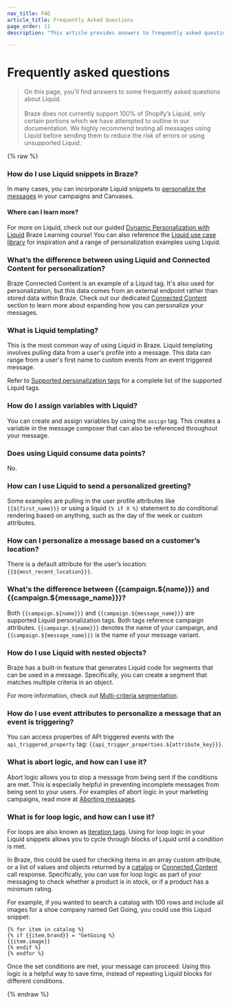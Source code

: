 ```yaml
---
nav_title: FAQ
article_title: Frequently Asked Questions
page_order: 11
description: "This article provides answers to frequently asked questions about Liquid."

---
```


# Frequently asked questions

> On this page, you'll find answers to some frequently asked questions about Liquid.<br><br>Braze does not currently support 100% of Shopify’s Liquid, only certain portions which we have attempted to outline in our documentation. We highly recommend testing all messages using Liquid before sending them to reduce the risk of errors or using unsupported Liquid.

{% raw %}

### How do I use Liquid snippets in Braze?

In many cases, you can incorporate Liquid snippets to [personalize the messages]({{site.baseurl}}/user_guide/personalization_and_dynamic_content/) in your campaigns and Canvases. 

#### Where can I learn more?

For more on Liquid, check out our guided [Dynamic Personalization with Liquid](https://learning.braze.com/dynamic-personalization-with-liquid) Braze Learning course! You can also reference the [Liquid use case library]({{site.baseurl}}/user_guide/personalization_and_dynamic_content/liquid/liquid_use_cases) for inspiration and a range of personalization examples using Liquid.

### What’s the difference between using Liquid and Connected Content for personalization?

Braze Connected Content is an example of a Liquid tag. It's also used for personalization, but this data comes from an external endpoint rather than stored data within Braze. Check out our dedicated [Connected Content]({{site.baseurl}}/user_guide/personalization_and_dynamic_content/connected_content) section to learn more about expanding how you can personalize your messages.

### What is Liquid templating?

This is the most common way of using Liquid in Braze. Liquid templating involves pulling data from a user's profile into a message. This data can range from a user's first name to custom events from an event triggered message.

Refer to [Supported personalization tags]({{site.baseurl}}/user_guide/personalization_and_dynamic_content/liquid/supported_personalization_tags/) for a complete list of the supported Liquid tags.

### How do I assign variables with Liquid?

You can create and assign variables by using the `assign` tag. This creates a variable in the message composer that can also be referenced throughout your message.

### Does using Liquid consume data points?

No.

### How can I use Liquid to send a personalized greeting?

Some examples are pulling in the user profile attributes like ```{{${first_name}}}``` or using a liquid ```{% if X %}``` statement to do conditional rendering based on anything, such as the day of the week or custom attributes.

### How can I personalize a message based on a customer’s location?

There is a default attribute for the user’s location: ```{{${most_recent_location}}}```.

### What's the difference between {{campaign.${name}}} and {{campaign.${message_name}}}?

Both ```{{campaign.${name}}}``` and ```{{campaign.${message_name}}}``` are supported Liquid personalization tags. Both tags reference campaign attributes. ```{{campaign.${name}}}``` denotes the name of your campaign, and ```{{campaign.${message_name}}}``` is the name of your message variant.

### How do I use Liquid with nested objects?

Braze has a built-in feature that generates Liquid code for segments that can be used in a message. Specifically, you can create a segment that matches multiple criteria in an object.

For more information, check out [Multi-criteria segmentation]({{site.baseurl}}/user_guide/data_and_analytics/custom_data/custom_attributes/nested_custom_attribute_support/#multi-criteria-segmentation).

### How do I use event attributes to personalize a message that an event is triggering?

You can access properties of API triggered events with the `api_triggered_property` tag: ```{{api_trigger_properties.${attribute_key}}}```.  

### What is abort logic, and how can I use it?

Abort logic allows you to stop a message from being sent if the conditions are met. This is especially helpful in preventing incomplete messages from being sent to your users. For examples of abort logic in your marketing campaigns, read more at [Aborting messages]({{site.baseurl}}/user_guide/personalization_and_dynamic_content/liquid/aborting_messages/).

### What is for loop logic, and how can I use it?

For loops are also known as [iteration tags](https://shopify.github.io/liquid/tags/iteration/). Using for loop logic in your Liquid snippets allows you to cycle through blocks of Liquid until a condition is met. 

In Braze, this could be used for checking items in an array custom attribute, or a list of values and objects returned by a [catalog]({{site.baseurl}}/user_guide/personalization_and_dynamic_content/catalogs) or [Connected Content]({{site.baseurl}}/user_guide/personalization_and_dynamic_content/connected_content) call response. Specifically, you can use for loop logic as part of your messaging to check whether a product is in stock, or if a product has a minimum rating. 

For example, if you wanted to search a catalog with 100 rows and include all images for a shoe company named Get Going, you could use this Liquid snippet:

```liquid
{% for item in catalog %}
{% if {{item.brand}} = "GetGoing %}
{{item.image}}
{% endif %}
{% endfor %}
```

Once the set conditions are met, your message can proceed. Using this logic is a helpful way to save time, instead of repeating Liquid blocks for different conditions.

{% endraw %}
